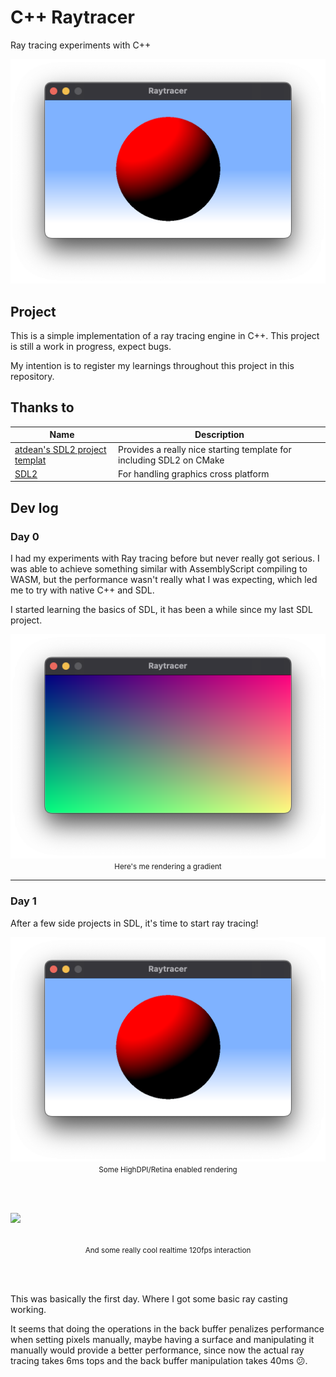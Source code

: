 # C++ Raytracer
Ray tracing experiments with C++

<center>
    <img src=".github/day1.png">
</center>

## Project
This is a simple implementation of a ray tracing engine in C++. This project is still a work in progress, expect bugs.

My intention is to register my learnings throughout this project in this repository.

## Thanks to
| Name | Description |
| -- | -- |
| [atdean's SDL2 project templat](https://github.com/atdean/sdl2-cpp-project-template) | Provides a really nice starting template for including SDL2 on CMake |
| [SDL2](https://www.libsdl.org/) | For handling graphics cross platform |

## Dev log
### Day 0
I had my experiments with Ray tracing before but never really got serious. I was able to achieve something similar with AssemblyScript compiling to WASM, but the performance wasn't really what I was expecting, which led me to try with native C++ and SDL.

I started learning the basics of SDL, it has been a while since my last SDL project.
<p align="center">
    <img src=".github/day0.png">
    <small>Here's me rendering a gradient</small>
</p>

---
### Day 1
After a few side projects in SDL, it's time to start ray tracing!

<p align="center">
    <img src=".github/day1.png">
    <small>Some HighDPI/Retina enabled rendering</small>
</p>
<br><br>
<p align="center">
    <img src=".github/day1.gif" style="display: block">
    <br><br>
    <small>And some really cool realtime 120fps interaction</small>
</p>
<br><br>

This was basically the first day. Where I got some basic ray casting working.

It seems that doing the operations in the back buffer penalizes performance when setting pixels manually, maybe having a surface and manipulating it manually would provide a better performance, since now the actual ray tracing takes 6ms tops and the back buffer manipulation takes 40ms 😕.

